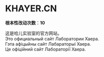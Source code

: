 KHAYER.CN
======

**根本性改动次数**：**10**

这是哈儿实验室的官方网站。  
Это официальный сайт Лаборатории Хаера.  
Гэта афіцыйны сайт Лабараторыі Хаера.  
Це офіційний сайт Лабораторії Хаера.